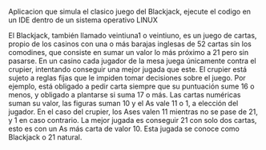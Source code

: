 Aplicacion que simula el clasico juego del Blackjack, ejecute el codigo en un IDE dentro de un sistema operativo LINUX

El Blackjack, también llamado veintiuna1 o veintiuno, es un juego de cartas, propio de los casinos con una o más barajas inglesas de 52 cartas sin los comodines,
que consiste en sumar un valor lo más próximo a 21 pero sin pasarse. En un casino cada jugador de la mesa juega únicamente contra el crupier, intentando conseguir una mejor jugada que este.
El crupier está sujeto a reglas fijas que le impiden tomar decisiones sobre el juego. Por ejemplo, está obligado a pedir carta siempre que su puntuación sume 16 o menos,
y obligado a plantarse si suma 17 o más. Las cartas numéricas suman su valor, las figuras suman 10 y el As vale 11 o 1, a elección del jugador.
En el caso del crupier, los Ases valen 11 mientras no se pase de 21, y 1 en caso contrario. La mejor jugada es conseguir 21 con solo dos cartas, esto es con un As más carta de valor 10.
Esta jugada se conoce como Blackjack o 21 natural.


